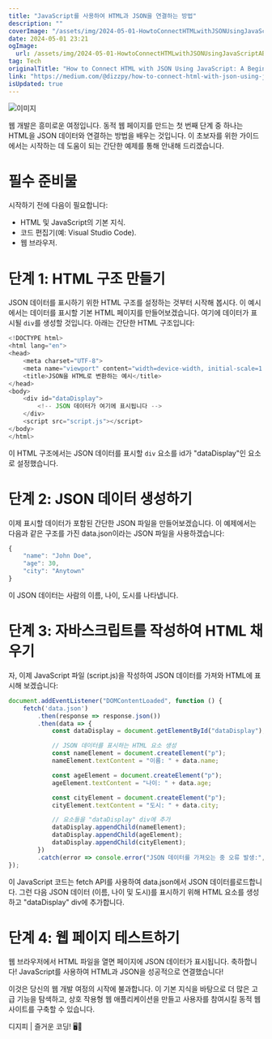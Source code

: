 ```yaml
---
title: "JavaScript를 사용하여 HTML과 JSON을 연결하는 방법"
description: ""
coverImage: "/assets/img/2024-05-01-HowtoConnectHTMLwithJSONUsingJavaScriptABeginnersGuide_0.png"
date: 2024-05-01 23:21
ogImage: 
  url: /assets/img/2024-05-01-HowtoConnectHTMLwithJSONUsingJavaScriptABeginnersGuide_0.png
tag: Tech
originalTitle: "How to Connect HTML with JSON Using JavaScript: A Beginner’s Guide"
link: "https://medium.com/@dizzpy/how-to-connect-html-with-json-using-javascript-a-beginners-guide-25e94306fa0f"
isUpdated: true
---
```





![이미지](/assets/img/2024-05-01-HowtoConnectHTMLwithJSONUsingJavaScriptABeginnersGuide_0.png)

웹 개발은 흥미로운 여정입니다. 동적 웹 페이지를 만드는 첫 번째 단계 중 하나는 HTML을 JSON 데이터와 연결하는 방법을 배우는 것입니다. 이 초보자를 위한 가이드에서는 시작하는 데 도움이 되는 간단한 예제를 통해 안내해 드리겠습니다.

# 필수 준비물

시작하기 전에 다음이 필요합니다:

<div class="content-ad"></div>

- HTML 및 JavaScript의 기본 지식.
- 코드 편집기(예: Visual Studio Code).
- 웹 브라우저.

# 단계 1: HTML 구조 만들기

JSON 데이터를 표시하기 위한 HTML 구조를 설정하는 것부터 시작해 봅시다. 이 예시에서는 데이터를 표시할 기본 HTML 페이지를 만들어보겠습니다. 여기에 데이터가 표시될 `div`를 생성할 것입니다. 아래는 간단한 HTML 구조입니다:

```js
<!DOCTYPE html>
<html lang="en">
<head>
    <meta charset="UTF-8">
    <meta name="viewport" content="width=device-width, initial-scale=1.0">
    <title>JSON을 HTML로 변환하는 예시</title>
</head>
<body>
    <div id="dataDisplay">
        <!-- JSON 데이터가 여기에 표시됩니다 -->
    </div>
    <script src="script.js"></script>
</body>
</html>
```

<div class="content-ad"></div>

이 HTML 구조에서는 JSON 데이터를 표시할 `div` 요소를 id가 "dataDisplay"인 요소로 설정했습니다.

# 단계 2: JSON 데이터 생성하기

이제 표시할 데이터가 포함된 간단한 JSON 파일을 만들어보겠습니다. 이 예제에서는 다음과 같은 구조를 가진 data.json이라는 JSON 파일을 사용하겠습니다:

```js
{
    "name": "John Doe",
    "age": 30,
    "city": "Anytown"
}
```

<div class="content-ad"></div>

이 JSON 데이터는 사람의 이름, 나이, 도시를 나타냅니다.

# 단계 3: 자바스크립트를 작성하여 HTML 채우기

자, 이제 JavaScript 파일 (script.js)을 작성하여 JSON 데이터를 가져와 HTML에 표시해 보겠습니다:

```js
document.addEventListener("DOMContentLoaded", function () {
    fetch('data.json')
        .then(response => response.json())
        .then(data => {
            const dataDisplay = document.getElementById("dataDisplay");

            // JSON 데이터를 표시하는 HTML 요소 생성
            const nameElement = document.createElement("p");
            nameElement.textContent = "이름: " + data.name;

            const ageElement = document.createElement("p");
            ageElement.textContent = "나이: " + data.age;

            const cityElement = document.createElement("p");
            cityElement.textContent = "도시: " + data.city;

            // 요소들을 "dataDisplay" div에 추가
            dataDisplay.appendChild(nameElement);
            dataDisplay.appendChild(ageElement);
            dataDisplay.appendChild(cityElement);
        })
        .catch(error => console.error("JSON 데이터를 가져오는 중 오류 발생:", error));
});
```

<div class="content-ad"></div>

이 JavaScript 코드는 fetch API를 사용하여 data.json에서 JSON 데이터를로드합니다. 그런 다음 JSON 데이터 (이름, 나이 및 도시)를 표시하기 위해 HTML 요소를 생성하고 "dataDisplay" div에 추가합니다.

# 단계 4: 웹 페이지 테스트하기

웹 브라우저에서 HTML 파일을 열면 페이지에 JSON 데이터가 표시됩니다. 축하합니다! JavaScript를 사용하여 HTML과 JSON을 성공적으로 연결했습니다!

이것은 당신의 웹 개발 여정의 시작에 불과합니다. 이 기본 지식을 바탕으로 더 많은 고급 기능을 탐색하고, 상호 작용형 웹 애플리케이션을 만들고 사용자를 참여시킬 동적 웹 사이트를 구축할 수 있습니다.

<div class="content-ad"></div>

디지피 | 즐거운 코딩! 🖥️🥰